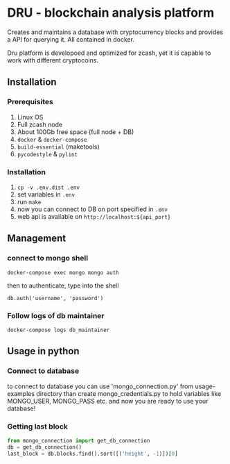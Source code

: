 # DRU - blockchain analysis platform

Creates and maintains a database with cryptocurrency blocks and provides a API for querying it. All contained in docker.

Dru platform is developoed and optimized for zcash, yet it is capable to work with different cryptocoins.

## Installation

### Prerequisites
1. Linux OS
1. Full zcash node
1. About 100Gb free space (full node + DB)
1. `docker` & `docker-compose`
1. `build-essential` (maketools)
1. `pycodestyle` & `pylint`

### Installation
1. `cp -v .env.dist .env`
1. set variables in `.env`
1. run `make`
1. now you can connect to DB on port specified in `.env`
1. web api is available on `http://localhost:${api_port}`

## Management

### connect to mongo shell

`docker-compose exec mongo mongo auth`

then to authenticate, type into the shell

`db.auth('username', 'password')`

### Follow logs of db maintainer

`docker-compose logs db_maintainer`

## Usage in python

### Connect to database

to connect to database you can use 'mongo_connection.py' from usage-examples directory
than create mongo_credentials.py to hold variables like MONGO_USER, MONGO_PASS etc.
and now you are ready to use your database!

### Getting last block

```python
from mongo_connection import get_db_connection
db = get_db_connection()
last_block = db.blocks.find().sort([('height', -1)])[0]
```
